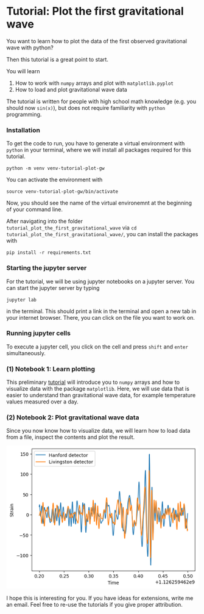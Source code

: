 # Tutorial: Plot the first gravitational wave
You want to learn how to plot the data of the first observed gravitational wave with python?

Then this tutorial is a great point to start.

You will learn
1. How to work with `numpy` arrays and plot with `matplotlib.pyplot`
2. How to load and plot gravitational wave data

The tutorial is written for people with high school math knowledge (e.g. you should now `sin(x)`), but does not require familiarity with `python` programming. 

### Installation
To get the code to run, you have to generate a virtual environment with `python` in your terminal, where we will install all packages required for this tutorial.
```
python -m venv venv-tutorial-plot-gw
```
You can activate the environment with 
```
source venv-tutorial-plot-gw/bin/activate
```
Now, you should see the name of the virtual environemnt at the beginning of your command line.

After navigating into the folder `tutorial_plot_the_first_gravitational_wave` via `cd tutorial_plot_the_first_gravitational_wave/`, you can install the packages with
```
pip install -r requirements.txt
```

### Starting the jupyter server
For the tutorial, we will be using jupyter notebooks on a jupyter server. You can start the jupyter server by typing
```
jupyter lab
```
in the terminal. This should print a link in the terminal and open a new tab in your internet browser.
There, you can click on the file you want to work on. 

### Running jupyter cells
To execute a jupyter cell, you click on the cell and press `shift` and `enter` simultaneously.

### (1) Notebook 1: Learn plotting
This preliminary [tutorial](https://github.com/annalena-k/tutorial_plot_the_first_gravitational_wave/blob/main/01_learn_plotting.ipynb) will introduce you to `numpy` arrays and how to visualize data with the package `matplotlib`. Here, we will use data that is easier to understand than gravitational wave data, for example temperature values measured over a day.

### (2) Notebook 2: Plot gravitational wave data
Since you now know how to visualize data, we will learn how to load data from a file, inspect the contents and plot the result.

![plot](gw_data.png)

I hope this is interesting for you. If you have ideas for extensions, write me an email.
Feel free to re-use the tutorials if you give proper attribution.
